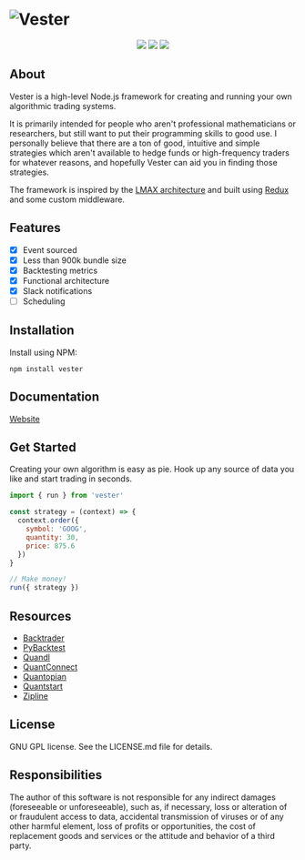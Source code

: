 # ![Vester](https://fhqvst.github.io/vester/images/vester-splash.svg)

<p align="center">
  <a href="https://travis-ci.org/fhqvst/vester"><img src="https://img.shields.io/travis/fhqvst/vester.svg"></a>
  <a href="https://david-dm.org/fhqvst/vester"><img src="https://img.shields.io/david/fhqvst/vester.svg"></a>
  <a href="https://www.npmjs.com/package/vester"><img src="https://img.shields.io/npm/v/vester.svg"></a>
</p>

## About
Vester is a high-level Node.js framework for creating and running your own algorithmic trading systems. 

It is primarily intended for people who aren't professional mathematicians or researchers, but still want to put their programming skills to good use. I personally believe that there are a ton of good, intuitive and simple strategies which aren't available to hedge funds or high-frequency traders for whatever reasons, and hopefully Vester can aid you in finding those strategies.

The framework is inspired by the <a href="https://martinfowler.com/articles/lmax.html">LMAX architecture</a> and built using <a href="http://redux.js.org">Redux</a> and some custom middleware.

## Features
- [x] Event sourced
- [x] Less than 900k bundle size
- [x] Backtesting metrics
- [x] Functional architecture
- [x] Slack notifications
- [ ] Scheduling

## Installation
Install using NPM:

`npm install vester`

## Documentation
[Website](https://fhqvst.github.io/vester/)

## Get Started

Creating your own algorithm is easy as pie. Hook up any source of data you like and start trading in seconds.

```javascript
import { run } from 'vester'

const strategy = (context) => {
  context.order({
    symbol: 'GOOG',
    quantity: 30,
    price: 875.6
  })
}

// Make money!
run({ strategy })
```

## Resources
- [Backtrader](https://www.backtrader.com/)
- [PyBacktest](https://github.com/ematvey/pybacktest)
- [Quandl](https://www.quandl.com/)
- [QuantConnect](https://www.quantconnect.com/)
- [Quantopian](http://quantopian.com/)
- [Quantstart](https://www.quantstart.com/)
- [Zipline](http://www.zipline.io/)

## License

GNU GPL license. See the LICENSE.md file for details.

## Responsibilities

The author of this software is not responsible for any indirect damages (foreseeable or unforeseeable), such as, if necessary, loss or alteration of or fraudulent access to data, accidental transmission of viruses or of any other harmful element, loss of profits or opportunities, the cost of replacement goods and services or the attitude and behavior of a third party.
